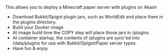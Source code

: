 This allows you to deploy a Minecraft paper server with plugins on Akash

- Download Bukkit/Spigot plugin jars, such as WorldEdit and place them in the plugins directory. 
- Build your Docker image
- At image build time the COPY step will place those jars in /plugins. 
- At container startup, the contents of /plugins are sync'ed into /data/plugins for use with Bukkit/Spigot/Paper server types.
- Have fun & enjoy

